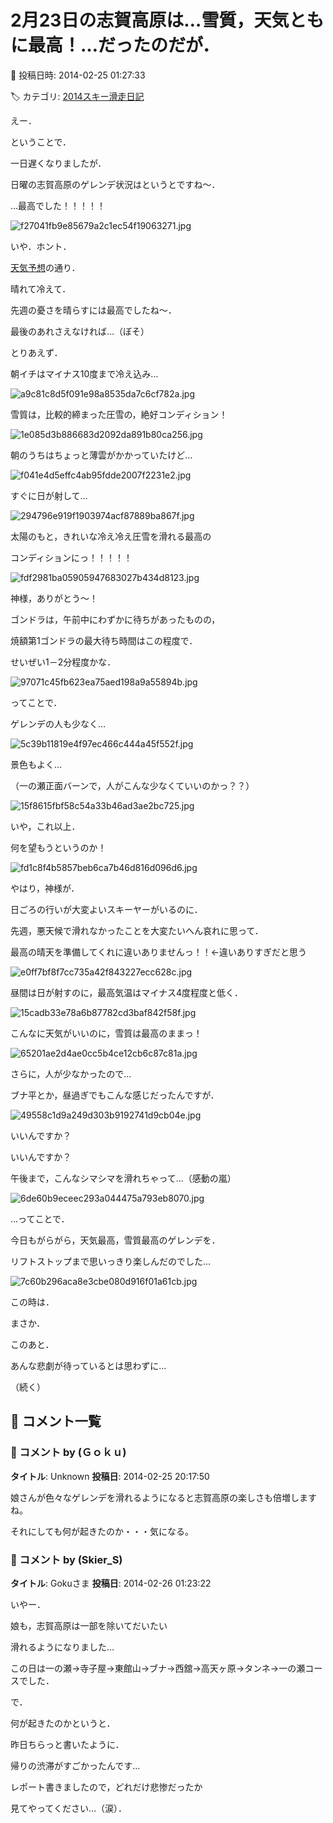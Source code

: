 # 2月23日の志賀高原は…雪質，天気ともに最高！…だったのだが．

📅 投稿日時: 2014-02-25 01:27:33

🏷️ カテゴリ: [2014スキー滑走日記](c992167609b6415052179ee69ea1ea7d8.md)

えー．


ということで．





一日遅くなりましたが．


日曜の志賀高原のゲレンデ状況はというとですね～．


…最高でした！！！！！




![f27041fb9e85679a2c1ec54f19063271.jpg](images/f27041fb9e85679a2c1ec54f19063271.jpg)







いや．ホント．


[天気予想](e1494efb6b2bff1cd384de4c76efe3e15.md)の通り．


晴れて冷えて．


先週の憂さを晴らすには最高でしたね～．


最後のあれさえなければ…（ぼそ）





とりあえず．


朝イチはマイナス10度まで冷え込み…




![a9c81c8d5f091e98a8535da7c6cf782a.jpg](images/a9c81c8d5f091e98a8535da7c6cf782a.jpg)




雪質は，比較的締まった圧雪の，絶好コンディション！




![1e085d3b886683d2092da891b80ca256.jpg](images/1e085d3b886683d2092da891b80ca256.jpg)




朝のうちはちょっと薄雲がかかっていたけど…




![f041e4d5effc4ab95fdde2007f2231e2.jpg](images/f041e4d5effc4ab95fdde2007f2231e2.jpg)




すぐに日が射して…




![294796e919f1903974acf87889ba867f.jpg](images/294796e919f1903974acf87889ba867f.jpg)




太陽のもと，きれいな冷え冷え圧雪を滑れる最高の


コンディションにっ！！！！！




![fdf2981ba05905947683027b434d8123.jpg](images/fdf2981ba05905947683027b434d8123.jpg)




神様，ありがとう～！





ゴンドラは，午前中にわずかに待ちがあったものの，


焼額第1ゴンドラの最大待ち時間はこの程度で．


せいぜい1－2分程度かな．




![97071c45fb623ea75aed198a9a55894b.jpg](images/97071c45fb623ea75aed198a9a55894b.jpg)




ってことで．


ゲレンデの人も少なく…




![5c39b11819e4f97ec466c444a45f552f.jpg](images/5c39b11819e4f97ec466c444a45f552f.jpg)




景色もよく…


（一の瀬正面バーンで，人がこんな少なくていいのかっ？？）




![15f8615fbf58c54a33b46ad3ae2bc725.jpg](images/15f8615fbf58c54a33b46ad3ae2bc725.jpg)




いや，これ以上．


何を望もうというのか！




![fd1c8f4b5857beb6ca7b46d816d096d6.jpg](images/fd1c8f4b5857beb6ca7b46d816d096d6.jpg)




やはり，神様が．


日ごろの行いが大変よいスキーヤーがいるのに．


先週，悪天候で滑れなかったことを大変たいへん哀れに思って．


最高の晴天を準備してくれに違いありませんっ！！←違いありすぎだと思う




![e0ff7bf8f7cc735a42f843227ecc628c.jpg](images/e0ff7bf8f7cc735a42f843227ecc628c.jpg)







昼間は日が射すのに，最高気温はマイナス4度程度と低く．




![15cadb33e78a6b87782cd3baf842f58f.jpg](images/15cadb33e78a6b87782cd3baf842f58f.jpg)




こんなに天気がいいのに，雪質は最高のままっ！




![65201ae2d4ae0cc5b4ce12cb6c87c81a.jpg](images/65201ae2d4ae0cc5b4ce12cb6c87c81a.jpg)




さらに，人が少なかったので…


ブナ平とか，昼過ぎでもこんな感じだったんですが．




![49558c1d9a249d303b9192741d9cb04e.jpg](images/49558c1d9a249d303b9192741d9cb04e.jpg)




いいんですか？


いいんですか？


午後まで，こんなシマシマを滑れちゃって…（感動の嵐）




![6de60b9eceec293a044475a793eb8070.jpg](images/6de60b9eceec293a044475a793eb8070.jpg)







…ってことで．


今日もがらがら，天気最高，雪質最高のゲレンデを．


リフトストップまで思いっきり楽しんだのでした…




![7c60b296aca8e3cbe080d916f01a61cb.jpg](images/7c60b296aca8e3cbe080d916f01a61cb.jpg)




この時は．


まさか．


このあと．


あんな悲劇が待っているとは思わずに…


（続く）

## 💬 コメント一覧

### 💬 コメント by (Ｇｏｋｕ)
**タイトル**: Unknown
**投稿日**: 2014-02-25 20:17:50

娘さんが色々なゲレンデを滑れるようになると志賀高原の楽しさも倍増しますね。



それにしても何が起きたのか・・・気になる。

### 💬 コメント by (Skier_S)
**タイトル**: Gokuさま
**投稿日**: 2014-02-26 01:23:22

いやー．

娘も，志賀高原は一部を除いてだいたい

滑れるようになりました…

この日は一の瀬→寺子屋→東館山→ブナ→西舘→高天ヶ原→タンネ→一の瀬コースでした．



で．

何が起きたのかというと．

昨日ちらっと書いたように．

帰りの渋滞がすごかったんです…



レポート書きましたので，どれだけ悲惨だったか

見てやってください…（涙）．

